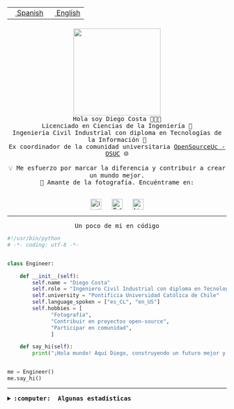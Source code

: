 <table border="0"  align="right">
 <tr><td><a href="README.md"><img src="https://upload.wikimedia.org/wikipedia/commons/thumb/8/89/Bandera_de_Espa%C3%B1a.svg/1200px-Bandera_de_Espa%C3%B1a.svg.png" height="10"> Spanish</a></td>
 <td><a href="README.en.md"><img src="https://upload.wikimedia.org/wikipedia/commons/a/a4/Flag_of_the_United_States.svg" height="10"> English</a></td></tr>
</table><br><br><br>

<p align="center">
  <img src="https://github.com/diegocostares/diegocostares/blob/main/Images/aaa2.gif?raw=true" height="200px" weight="200px">
  <br><samp>
    Hola soy Diego Costa 👨🏻‍💻<br>
    Licenciado en Ciencias de la Ingeniería 🤖<br>
    Ingeniería Civil Industrial con diploma en Tecnologías de la Información 🧠<br>
    Ex coordinador de la comunidad universitaria <a href="https://github.com/open-source-uc">OpenSourceUc - OSUC</a> 🌐<br>
  <br>
    💡 Me esfuerzo por marcar la diferencia y contribuir a crear un mundo mejor.<br>
    📸 Amante de la fotografía. Encuéntrame en: <br>
  <br></samp>
</p>

<p align="center">
   <a href="https://instagram.com/diegocosta_no" target="blank">
      <img align="center" src="https://cdn.jsdelivr.net/npm/simple-icons@3.0.1/icons/instagram.svg" alt="instagram" height="25px" width="25px" />
      &#8203;
   </a>
   &nbsp; &nbsp; &nbsp;
   <a href="https://t.me/diegocosta_no" target="blank">
      <img align="center" alt="Telegram" width="25px" src="https://icons-for-free.com/iconfiles/png/512/Telegram-1324888767380505522.png" />
      &#8203;
   </a>
   &nbsp; &nbsp; &nbsp;
   <a href="https://www.linkedin.com/in/diegocostar/" target="blank">
      <img align="center" alt="LinkedIn" width="25px" src="https://img.icons8.com/metro/452/linkedin.png" />
      &#8203;
   </a>
</p>

---

<p align="center"><front size="25"><samp>Un poco de mi en código</samp></front></p>

```python
#!/usr/bin/python
# -*- coding: utf-8 -*-


class Engineer:

    def __init__(self):
        self.name = "Diego Costa"
        self.role = "Ingeniero Civil Industrial con diploma en Tecnologías de la Información"
        self.university = "Pontificia Universidad Católica de Chile"
        self.language_spoken = ["es_CL", "en_US"]
        self.hobbies = [
              "Fotografía",
              "Contribuir en proyectos open-source",
              "Participar en comunidad",
              ]

    def say_hi(self):
        print("¡Hola mundo! Aquí Diego, construyendo un futuro mejor y cambiando el mundo.")


me = Engineer()
me.say_hi()
```

---

<details>
  <summary><b><samp>:computer: &nbsp;Algunas estadísticas</samp></b></summary>
  <br/></p>

<!--START_SECTION:waka-->
![Code Time](http://img.shields.io/badge/Code%20Time-1%2C730%20hrs%2015%20mins-blue)

📅 **Soy más productivo los Miércoles** 

```text
Lunes                    9773 commits        ██░░░░░░░░░░░░░░░░░░░░░░░   06.61 % 
Martes                   4940 commits        █░░░░░░░░░░░░░░░░░░░░░░░░   03.34 % 
Miércoles                47392 commits       ████████░░░░░░░░░░░░░░░░░   32.06 % 
Jueves                   38893 commits       ███████░░░░░░░░░░░░░░░░░░   26.31 % 
Viernes                  41744 commits       ███████░░░░░░░░░░░░░░░░░░   28.24 % 
Sábado                   4701 commits        █░░░░░░░░░░░░░░░░░░░░░░░░   03.18 % 
Domingo                  365 commits         ░░░░░░░░░░░░░░░░░░░░░░░░░   00.25 % 
```


📊 **Esta semana me dediqué a** 

```text
🐱‍💻 Proyectos: 
buk-webapp               16 hrs 59 mins      ████████████████████░░░░░   79.13 % 
stable-diffusion-webui   1 hr 59 mins        ██░░░░░░░░░░░░░░░░░░░░░░░   09.28 % 
scraper_consulado        1 hr 9 mins         █░░░░░░░░░░░░░░░░░░░░░░░░   05.42 % 
LORA CREATE              39 mins             █░░░░░░░░░░░░░░░░░░░░░░░░   03.09 % 
Unknown Project          26 mins             █░░░░░░░░░░░░░░░░░░░░░░░░   02.03 % 
```


 Last Updated on 29/07/2024 20:48:39 UTC
<!--END_SECTION:waka-->

<p align="center"> <img src="https://github-readme-stats.vercel.app/api?username=diegocostares&show_icons=true&theme=ayu-mirage" alt="abhisheknaiidu" /></p>

</details>
